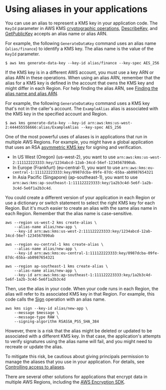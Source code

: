 # Using aliases in your applications<a name="alias-using"></a>

You can use an alias to represent a KMS key in your application code\. The `KeyId` parameter in AWS KMS [cryptographic operations](concepts.md#cryptographic-operations), [DescribeKey](https://docs.aws.amazon.com/kms/latest/APIReference/API_DescribeKey.html), and [GetPublicKey](https://docs.aws.amazon.com/kms/latest/APIReference/API_GetPublicKey.html) accepts an alias name or alias ARN\.

For example, the following `GenerateDataKey` command uses an alias name \(`alias/finance`\) to identify a KMS key\. The alias name is the value of the `KeyId` parameter\. 

```
$ aws kms generate-data-key --key-id alias/finance --key-spec AES_256
```

If the KMS key is in a different AWS account, you must use a key ARN or alias ARN in these operations\. When using an alias ARN, remember that the alias for a KMS key is defined in the account that owns the KMS key and might differ in each Region\. For help finding the alias ARN, see [Finding the alias name and alias ARN](find-cmk-alias.md)\.

For example, the following `GenerateDataKey` command uses a KMS key that's not in the caller's account\. The `ExampleAlias` alias is associated with the KMS key in the specified account and Region\.

```
$ aws kms generate-data-key --key-id arn:aws:kms:us-west-2:444455556666:alias/ExampleAlias --key-spec AES_256
```

One of the most powerful uses of aliases is in applications that run in multiple AWS Regions\. For example, you might have a global application that uses an RSA [asymmetric KMS key](symmetric-asymmetric.md#asymmetric-cmks) for signing and verification\. 
+ In US West \(Oregon\) \(us\-west\-2\), you want to use `arn:aws:kms:us-west-2:111122223333:key/1234abcd-12ab-34cd-56ef-1234567890ab`\. 
+ In Europe \(Frankfurt\) \(eu\-central\-1\), you want to use `arn:aws:kms:eu-central-1:111122223333:key/0987dcba-09fe-87dc-65ba-ab0987654321`
+ In Asia Pacific \(Singapore\) \(ap\-southeast\-1\), you want to use `arn:aws:kms:ap-southeast-1:111122223333:key/1a2b3c4d-5e6f-1a2b-3c4d-5e6f1a2b3c4d`\.

You could create a different version of your application in each Region or use a dictionary or switch statement to select the right KMS key for each Region\. But it's much easier to create an alias with the same alias name in each Region\. Remember that the alias name is case\-sensitive\.

```
aws --region us-west-2 kms create-alias \
    --alias-name alias/new-app \
    --key-id arn:aws:kms:us-west-2:111122223333:key/1234abcd-12ab-34cd-56ef-1234567890ab

aws --region eu-central-1 kms create-alias \
    --alias-name alias/new-app \
    --key-id arn:aws:kms:eu-central-1:111122223333:key/0987dcba-09fe-87dc-65ba-ab0987654321

aws --region ap-southeast-1 kms create-alias \
    --alias-name alias/new-app \
    --key-id arn:aws:kms:ap-southeast-1:111122223333:key/1a2b3c4d-5e6f-1a2b-3c4d-5e6f1a2b3c4d
```

Then, use the alias in your code\. When your code runs in each Region, the alias will refer to its associated KMS key in that Region\. For example, this code calls the [Sign](https://docs.aws.amazon.com/kms/latest/APIReference/API_Sign.html) operation with an alias name\.

```
aws kms sign --key-id alias/new-app \
    --message $message \
    --message-type RAW \
    --signing-algorithm RSASSA_PSS_SHA_384
```

However, there is a risk that the alias might be deleted or updated to be associated with a different KMS key\. In that case, the application's attempts to verify signatures using the alias name will fail, and you might need to recreate or update the alias\.

To mitigate this risk, be cautious about giving principals permission to manage the aliases that you use in your application\. For details, see [Controlling access to aliases](alias-access.md)\.

There are several other solutions for applications that encrypt data in multiple AWS Regions, including the [AWS Encryption SDK](https://docs.aws.amazon.com/encryption-sdk/latest/developer-guide/)\.
